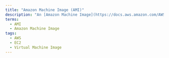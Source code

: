 ```yaml
---
title: "Amazon Machine Image (AMI)"
description: "An [Amazon Machine Image](https://docs.aws.amazon.com/AWSEC2/latest/UserGuide/AMIs.html) provides the information required to launch an EC2 instance, which is a virtual server in the Amazon public cloud."
terms:
  - AMI
  - Amazon Machine Image
tags:
  - AWS
  - EC2
  - Virtual Machine Image
---
```

